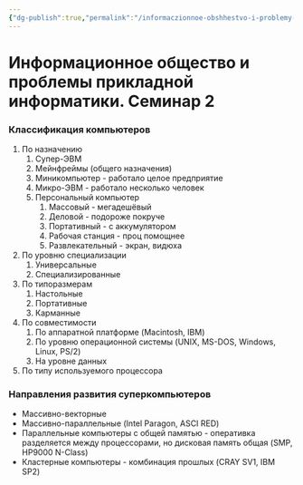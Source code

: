 ```yaml
---
{"dg-publish":true,"permalink":"/informaczionnoe-obshhestvo-i-problemy-prikladnoj-informatiki-seminar-2/"}
---
```


# Информационное общество и проблемы прикладной информатики. Семинар 2

### Классификация компьютеров
1. По назначению
	1. Супер-ЭВМ
	2. Мейнфреймы (общего назначения)
	3. Миникомпьютер - работало целое предприятие
	4. Микро-ЭВМ - работало несколько человек
	5. Персональный компьютер
		1. Массовый - мегадешёвый
		2. Деловой - подороже покруче
		3. Портативный - с аккумулятором
		4. Рабочая станция - проц помощнее
		5. Развлекательный - экран, видюха
2. По уровню специализации
	1. Универсальные
	2. Специализированные
3. По типоразмерам
	1. Настольные
	2. Портативные
	3. Карманные
4. По совместимости
	1. По аппаратной платформе (Macintosh, IBM)
	2. По уровню операционной системы (UNIX, MS-DOS, Windows, Linux, PS/2)
	3. На уровне данных 
5. По типу используемого процессора

### Направления развития суперкомпьютеров
- Массивно-векторные
- Массивно-параллельные (Intel Paragon, ASCI RED)
- Параллельные компьютеры с общей памятью - оперативка разделяется между процессорами, но дисковая память общая (SMP, HP9000 N-Class)
- Кластерные компьютеры - комбинация прошлых (CRAY SV1, IBM SP2)

